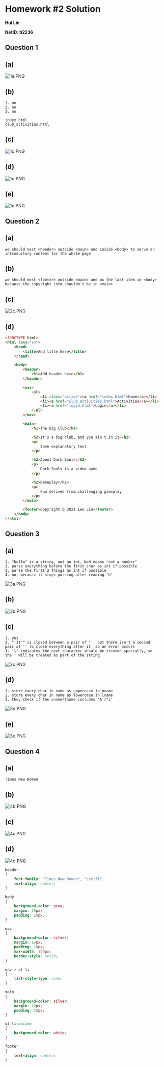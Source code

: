 # Homework #2 Solution
**Hui Lin**

**NetID: ti2236**

## Question 1
## (a)
![1a.PNG](images/1a.PNG)
## (b)
    1. no
    2. no
    3. no

    index.html
    club_activities.html
## (c)
![1c.PNG](images/1c.PNG)
## (d)
![1d.PNG](images/1d.PNG)
## (e)
![1e.PNG](images/1e.PNG)

## Question 2
## (a)
    we should nest <header> outside <main> and inside <body> to serve an introductory content for the whole page
## (b)
    we should nest <footer> outside <main> and as the last item in <body> because the copyright info shouldn't be in <main>
## (c)
![2c.PNG](images/2c.PNG)
## (d)
```html
<!DOCTYPE html>
<html lang="en">
    <head>
        <title>Add title here</title>
    </head>

    <body>
        <header>
            <h1>Add header here</h1>
        </header>

        <nav>
            <ul>
                <li class="active"><a href="index.html">Home</a></li>
                <li><a href="club_activities.html">Activities</a></li>
                <li><a href="login.html">Login</a></li>
            </ul>
        </nav>

        <main>
            <h1>The Big Club</h1>

            <h2>It's a big club, and you ain't in it</h2>
            <p>
                Some explanatory text
            </p>

            <h2>About Dark Souls</h2>
            <p>
                Dark Souls is a video game           
            </p>

            <h2>Gameplay</h2>
            <p>
                Fun derived from challenging gameplay
            </p>
        </main>

        <footer>Copyright @ 2021 Leo Lin</footer>
    </body>
</html>
```

## Question 3
## (a)
    1. "hello" is a string, not an int, NaN means "not a number"
    2. parse everything before the first char as int if possible
    3. parse the first 2 things as int if possible
    4. no, because it stops parsing after reading 'h'
![3a.PNG](images/3a.PNG)
## (b)
![3b.PNG](images/3b.PNG)
## (c)
    1. yes
    2. "'It'" is closed between a pair of '', but there isn't a second pair of '' to close everything after it, so an error occurs
    3. '\' indicates the next character should be treated specially, so the ' will be treated as part of the string
![3c.PNG](images/3c.PNG)
## (d)
    1. store every char in name as uppercase in uname
    2. store every char in name as lowercase in lname
    3. they check if the uname/lname includes 'A'/'i'
![3d.PNG](images/3d.PNG)
## (e)
![3e.PNG](images/3e.PNG)
## Question 4
## (a)
    Times New Roman
## (b)
![4b.PNG](images/4b.PNG)
## (c)
![4c.PNG](images/4c.PNG)
## (d)
![4d.PNG](images/4d.PNG)
```css
header
{
    font-family: "Times New Roman", "seriff";
    text-align: center;
}

body
{
    background-color: gray;
    margin: 10px;
    padding: 10px;
}

nav
{
    background-color: silver;
    margin: 10px;
    padding: 10px;
    max-width: 150px;
    border-style: solid;
}

nav > ul li
{
    list-style-type: none;
}

main
{
    background-color: silver;
    margin: 10px;
    padding: 10px;
}

ul li:active
{
    background-color: white;
}

footer
{
    text-align: center;
}
```